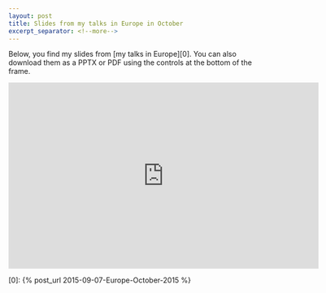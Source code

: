 ```yaml
---
layout: post
title: Slides from my talks in Europe in October
excerpt_separator: <!--more-->
---
```


Below, you find my slides from [my talks in Europe][0]. You can also download them as a PPTX
or PDF using the controls at the bottom of the frame.

<!--more-->

<iframe src='https://onedrive.live.com/embed?cid=5801726772BFC3DA&resid=5801726772BFC3DA%21265232&authkey=ACEvEaW8w_wbsOM&em=2&wdAr=1.7777777777777777' width='610px' height='367px' frameborder='0'>This is an embedded <a target='_blank' href='http://office.com'>Microsoft Office</a> presentation, powered by <a target='_blank' href='http://office.com/webapps'>Office Online</a>.</iframe>

[0]: {% post_url 2015-09-07-Europe-October-2015 %}
